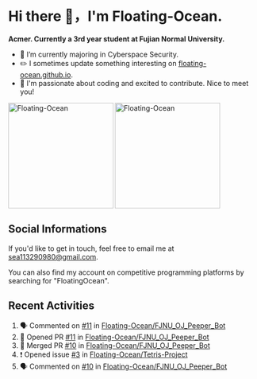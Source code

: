 # Hi there 👋，I'm Floating-Ocean.

**Acmer. Currently a 3rd year student at Fujian Normal University.**

- 🔭 I’m currently majoring in Cyberspace Security.
- ✏️ I sometimes update something interesting on [floating-ocean.github.io](https://floating-ocean.github.io/).
- 👯 I'm passionate about coding and excited to contribute. Nice to meet you!

<p><img align="left" height="212" src="https://readme-stats-eta-flame.vercel.app/api/top-langs?username=Floating-Ocean&show_icons=true&locale=en&layout=donut&&hide=html&border_radius=16" alt="Floating-Ocean" /></p>

<p><img align="center" height="212" src="https://readme-stats-eta-flame.vercel.app/api?username=Floating-Ocean&show_icons=true&locale=en&exclude_repo=Floating-Ocean.github.io&border_radius=16&rank_icon=github&show=reviews" alt="Floating-Ocean" /></p>

## Social Informations

If you'd like to get in touch, feel free to email me at [sea113290980@gmail.com](mailto:sea113290980@gmail.com).

You can also find my account on competitive programming platforms by searching for "FloatingOcean".

## Recent Activities
<!--START_SECTION:activity-->
1. 🗣 Commented on [#11](https://github.com/Floating-Ocean/FJNU_OJ_Peeper_Bot/pull/11#issuecomment-2737144185) in [Floating-Ocean/FJNU_OJ_Peeper_Bot](https://github.com/Floating-Ocean/FJNU_OJ_Peeper_Bot)
2. 💪 Opened PR [#11](https://github.com/Floating-Ocean/FJNU_OJ_Peeper_Bot/pull/11) in [Floating-Ocean/FJNU_OJ_Peeper_Bot](https://github.com/Floating-Ocean/FJNU_OJ_Peeper_Bot)
3. 🎉 Merged PR [#10](https://github.com/Floating-Ocean/FJNU_OJ_Peeper_Bot/pull/10) in [Floating-Ocean/FJNU_OJ_Peeper_Bot](https://github.com/Floating-Ocean/FJNU_OJ_Peeper_Bot)
4. ❗ Opened issue [#3](https://github.com/Floating-Ocean/Tetris-Project/issues/3) in [Floating-Ocean/Tetris-Project](https://github.com/Floating-Ocean/Tetris-Project)
5. 🗣 Commented on [#10](https://github.com/Floating-Ocean/FJNU_OJ_Peeper_Bot/pull/10#issuecomment-2732040088) in [Floating-Ocean/FJNU_OJ_Peeper_Bot](https://github.com/Floating-Ocean/FJNU_OJ_Peeper_Bot)
<!--END_SECTION:activity-->



